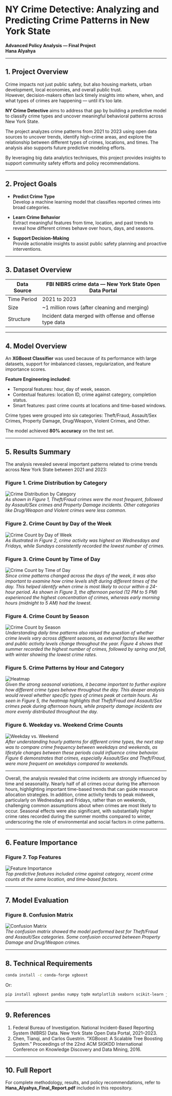 
# NY Crime Detective: Analyzing and Predicting Crime Patterns in New York State

**Advanced Policy Analysis — Final Project**  
**Hana Alyahya**

---

## 1. Project Overview

Crime impacts not just public safety, but also housing markets, urban development, local economies, and overall public trust.  
However, decision-makers often lack timely insights into where, when, and what types of crimes are happening — until it’s too late.

**NY Crime Detective** aims to address that gap by building a predictive model to classify crime types and uncover meaningful behavioral patterns across New York State.

The project analyzes crime patterns from 2021 to 2023 using open data sources to uncover trends, identify high-crime areas, and explore the relationship between different types of crimes, locations, and times. The analysis also supports future predictive modeling efforts.

By leveraging big data analytics techniques, this project provides insights to support community safety efforts and policy recommendations.

---

## 2. Project Goals

- **Predict Crime Type**  
Develop a machine learning model that classifies reported crimes into broad categories.

- **Learn Crime Behavior**  
Extract meaningful features from time, location, and past trends to reveal how different crimes behave over hours, days, and seasons.

- **Support Decision-Making**  
Provide actionable insights to assist public safety planning and proactive interventions.

---

## 3. Dataset Overview

| Data Source | FBI NIBRS crime data — New York State Open Data Portal |
|--------|-------------------------------------------------------|
| Time Period | 2021 to 2023 |
| Size | ~1 million rows (after cleaning and merging) |
| Structure | Incident data merged with offense and offense type data |

---

## 4. Model Overview

An **XGBoost Classifier** was used because of its performance with large datasets, support for imbalanced classes, regularization, and feature importance scores.

**Feature Engineering included**:
- Temporal features: hour, day of week, season.
- Contextual features: location ID, crime against category, completion status.
- Smart features: past crime counts at locations and time-based windows.

Crime types were grouped into six categories: Theft/Fraud, Assault/Sex Crimes, Property Damage, Drug/Weapon, Violent Crimes, and Other.

The model achieved **80% accuracy** on the test set.

---

## 5. Results Summary

The analysis revealed several important patterns related to crime trends across New York State between 2021 and 2023:

### Figure 1. Crime Distribution by Category
![Crime Distribution by Category](visualizations/crime_by_category.png)  
*As shown in Figure 1, Theft/Fraud crimes were the most frequent, followed by Assault/Sex crimes and Property Damage incidents. Other categories like Drug/Weapon and Violent crimes were less common.*

### Figure 2. Crime Count by Day of the Week
![Crime Count by Day of Week](visualizations/crime_by_day.png)  
*As illustrated in Figure 2, crime activity was highest on Wednesdays and Fridays, while Sundays consistently recorded the lowest number of crimes.*

### Figure 3. Crime Count by Time of Day
![Crime Count by Time of Day](visualizations/crime_by_hour_group.png)  
*Since crime patterns changed across the days of the week, it was also important to examine how crime levels shift during different times of the day. This helped identify when crime is most likely to occur within a 24-hour period. As shown in Figure 3, the afternoon period (12 PM to 5 PM) experienced the highest concentration of crimes, whereas early morning hours (midnight to 5 AM) had the lowest.*

### Figure 4. Crime Count by Season
![Crime Count by Season](visualizations/crime_by_season.png)  
*Understanding daily time patterns also raised the question of whether crime levels vary across different seasons, as external factors like weather and public activity levels change throughout the year. Figure 4 shows that summer recorded the highest number of crimes, followed by spring and fall, with winter showing the lowest crime rates.*

### Figure 5. Crime Patterns by Hour and Category
![Heatmap](visualizations/crime_heatmap.png)  
*Given the strong seasonal variations, it became important to further explore how different crime types behave throughout the day. This deeper analysis would reveal whether specific types of crimes peak at certain hours. As seen in Figure 5, the heatmap highlights that Theft/Fraud and Assault/Sex crimes peak during afternoon hours, while property damage incidents are more evenly distributed throughout the day.*

### Figure 6. Weekday vs. Weekend Crime Counts
![Weekday vs. Weekend](visualizations/weekday_vs_weekend_crime.png)  
*After understanding hourly patterns for different crime types, the next step was to compare crime frequency between weekdays and weekends, as lifestyle changes between these periods could influence crime behavior. Figure 6 demonstrates that crimes, especially Assault/Sex and Theft/Fraud, were more frequent on weekdays compared to weekends.*

---

Overall, the analysis revealed that crime incidents are strongly influenced by time and seasonality. Nearly half of all crimes occur during the afternoon hours, highlighting important time-based trends that can guide resource allocation strategies. In addition, crime activity tends to peak midweek, particularly on Wednesdays and Fridays, rather than on weekends, challenging common assumptions about when crimes are most likely to occur. Seasonal effects were also significant, with substantially higher crime rates recorded during the summer months compared to winter, underscoring the role of environmental and social factors in crime patterns.

---

## 6. Feature Importance

### Figure 7. Top Features
![Feature Importance](visualizations/feature_importance.png)  
*Top predictive features included crime against category, recent crime counts at the same location, and time-based factors.*

---

## 7. Model Evaluation

### Figure 8. Confusion Matrix
![Confusion Matrix](visualizations/confusion_matrix.png)  
*The confusion matrix showed the model performed best for Theft/Fraud and Assault/Sex categories. Some confusion occurred between Property Damage and Drug/Weapon crimes.*

---

## 8. Technical Requirements

```bash
conda install -c conda-forge xgboost
```

Or:

```bash
pip install xgboost pandas numpy tqdm matplotlib seaborn scikit-learn joblib
```

---

## 9. References

1. Federal Bureau of Investigation. National Incident-Based Reporting System (NIBRS) Data. New York State Open Data Portal, 2021–2023.
2. Chen, Tianqi, and Carlos Guestrin. “XGBoost: A Scalable Tree Boosting System.” Proceedings of the 22nd ACM SIGKDD International Conference on Knowledge Discovery and Data Mining, 2016.

---

## 10. Full Report

For complete methodology, results, and policy recommendations, refer to **Hana_Alyahya_Final_Report.pdf** included in this repository.
